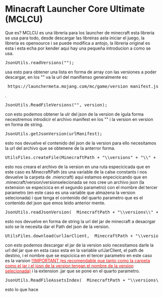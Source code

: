 
# Minacraft Launcher Core Ultimate (MCLCU)

Que es?
MCLCU es una libreria para los launcher de minecraft esta libreria se usa para todo, desde descargar las libreiras asta iniciar el juego, la libreria es opensource i se puede modifica a antojo, la libreria original es esta i esta echa por kender aqui hay una pequeña introducion a como se usa.

<pre>
JsonUtils.readVersions("");
</pre>

usa esto para obtener una lista en forma de array con las versiones a poder descargar, en los "" va la url del manifienso generalmente es:
<pre>
 https://launchermeta.mojang.com/mc/game/version_manifest.json</pre>.

<pre>
JsonUtils.ReadFileVersions("", version);
</pre>

con esto podemos obtener la ulr del json de la version de igula forma necesitremos introdicir el archivo manifest en los "" i la version en version en forma de string.

<pre>
JsonUtils.getJsonVersion(urlManifest);
</pre>

esto nos devuelve el contenido del json de la version para ello necesitamos la url del archivo que se obtenene de la anterror forma.

<pre>
UtilsFiles.createFile(MinecraftPath + "\\versions" + "\\" + version,"json", version, contentJsonVersion);
</pre>

esto nos creara el archivo de la version en una ruta especicicada que en este caso es MinecraftPath (es una variable de la calse constants i nos devuelve la carpeta de .miencraft) aqui estamos enpecicicando que en .minecraft/version/versionselecionada se nos cree un archivo json (la extension se especicica en el segundo parametro) con el mombre del tercer parametro (en este caso es una variable que almazena la version selecionada) i que tenga el contenido del quarto parametro que es el contenido del json que emos leido anterior mente.

<pre>
JsonUtils.readJsonVersion(  MinecraftPath + "\\versions\\" + version + "\\" + version + ".json");
</pre>

esto nos devuelve en forma de string la url del jar de minecraft a desacrgar solo se le necesita dar el Path del json de la version.

<pre>
UtilsFiles.download(urlJarClient,  MinecraftPath + "\\versions\\" + version, version, ".jar");
</pre>

con esto podemos descargar el jar de la version solo necesitamos darle la url del jar que en esta caso esta en la variable urlJarClient, el path de destino, i el nombre que se espcicica en el tercer parametro en este caso es la varsion
[<font color="red"> !!IMPORTANT (es recomendable que tanto como la carpeta como el jar i el josn de la version tengan el nombre de la version selecionada)</font>](#) i la extension .jar que se pone en el quarto parametro.

<pre>
JsonUtils.ReadFileAssetsIndex(  MinecraftPath + "\\versions\\" + version + "\\" + version + ".json");
</pre>

esto lo que hace 